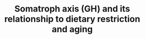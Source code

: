 ---
annotations:
- id: PW:0000651
  parent: regulatory pathway
  type: Pathway Ontology
  value: aging pathway
- id: PW:0000168
  parent: signaling pathway
  type: Pathway Ontology
  value: growth factor signaling pathway
authors:
- Rik Lahaije
- DeSl
- Andra
- Khanspers
- Egonw
- Eweitz
citedin:
- link: PMC9421182
  title: Survival estimation in patients with stomach and esophageal carcinoma using
    miRNA expression profiles (2022)
- link: PMC8099445
  title: Identification of high‐dimensional omics‐derived predictors for tumor growth
    dynamics using machine learning and pharmacometric modeling (2021)
communities: []
description: The somatotrophic axis in mammals comprises the growth hormone (GH),
  which is produced by the anterior pituitary, and its secondary mediator, insulin-like
  growth factor 1 (IGF-1). The intracellular signaling pathway of IGF-1 is the same
  as that elicited by insulin, which informs cells of the presence of glucose. For
  this reason, IGF-1 and insulin signaling are known as the insulin and IGF-1 signaling
  (IIS) pathway. Remarkably, the IIS pathway is the most conserved aging-controlling
  pathway in evolution, and among its multiple targets are the FOXO family of transcription
  factors and the mTOR complexes, which are also involved in aging and conserved through
  evolution. Genetic polymorphisms or mutations that reduce the functions of GH, IGF-1
  receptor, insulin receptor, or downstream intracellular effectors such as AKT, mTOR,
  and FOXO have been linked to longevity. Molecules that favor aging are shown in
  orange, and molecules with anti-aging properties are shown in light green.  Proteins
  on this pathway have targeted assays available via the [https://assays.cancer.gov/available_assays?wp_id=WP4186
  CPTAC Assay Portal].
last-edited: 2024-11-12
ndex: 8b76d5b0-8b69-11eb-9e72-0ac135e8bacf
organisms:
- Homo sapiens
redirect_from:
- /index.php/Pathway:WP4186
- /instance/WP4186
- /instance/WP4186_r135816
revision: r135816
schema-jsonld:
- '@context': https://schema.org/
  '@id': https://wikipathways.github.io/pathways/WP4186.html
  '@type': Dataset
  creator:
    '@type': Organization
    name: WikiPathways
  description: The somatotrophic axis in mammals comprises the growth hormone (GH),
    which is produced by the anterior pituitary, and its secondary mediator, insulin-like
    growth factor 1 (IGF-1). The intracellular signaling pathway of IGF-1 is the same
    as that elicited by insulin, which informs cells of the presence of glucose. For
    this reason, IGF-1 and insulin signaling are known as the insulin and IGF-1 signaling
    (IIS) pathway. Remarkably, the IIS pathway is the most conserved aging-controlling
    pathway in evolution, and among its multiple targets are the FOXO family of transcription
    factors and the mTOR complexes, which are also involved in aging and conserved
    through evolution. Genetic polymorphisms or mutations that reduce the functions
    of GH, IGF-1 receptor, insulin receptor, or downstream intracellular effectors
    such as AKT, mTOR, and FOXO have been linked to longevity. Molecules that favor
    aging are shown in orange, and molecules with anti-aging properties are shown
    in light green.  Proteins on this pathway have targeted assays available via the
    [https://assays.cancer.gov/available_assays?wp_id=WP4186 CPTAC Assay Portal].
  keywords:
  - AKT
  - AMPK
  - FOXO
  - GH
  - IGF-1
  - MTOR
  - PGC-1 alpha
  - 'PI3K '
  - PTEN
  - SIRT1
  license: CC0
  name: Somatroph axis (GH) and its relationship to dietary restriction and aging
seo: CreativeWork
title: Somatroph axis (GH) and its relationship to dietary restriction and aging
wpid: WP4186
---